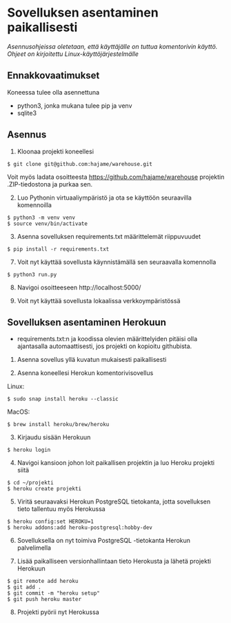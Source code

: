 # Sovelluksen asentaminen paikallisesti

*Asennusohjeissa oletetaan, että käyttäjälle on tuttua komentorivin käyttö. Ohjeet on kirjoitettu Linux-käyttöjärjestelmälle*

## Ennakkovaatimukset

Koneessa tulee olla asennettuna 

- python3, jonka mukana tulee pip ja venv
- sqlite3




## Asennus

1. Kloonaa projekti koneellesi

```
$ git clone git@github.com:hajame/warehouse.git
```

Voit myös ladata osoitteesta https://github.com/hajame/warehouse projektin .ZIP-tiedostona ja purkaa sen.

2. Luo Pythonin virtuaaliympäristö ja ota se käyttöön seuraavilla komennoilla
```
$ python3 -m venv venv
$ source venv/bin/activate
```

3. Asenna sovelluksen requirements.txt määrittelemät riippuvuudet

```
$ pip install -r requirements.txt
```

7. Voit nyt käyttää sovellusta käynnistämällä sen seuraavalla komennolla
```
$ python3 run.py
```

8. Navigoi osoitteeseen http://localhost:5000/

9. Voit nyt käyttää sovellusta lokaalissa verkkoympäristössä


## Sovelluksen asentaminen Herokuun

+ requirements.txt:n ja koodissa olevien määrittelyiden pitäisi olla ajantasalla automaattisesti, jos projekti on kopioitu githubista.

1. Asenna sovellus yllä kuvatun mukaisesti paikallisesti

2. Asenna koneellesi Herokun komentorivisovellus

Linux:
```
$ sudo snap install heroku --classic
```
MacOS:
```
$ brew install heroku/brew/heroku
```

3. Kirjaudu sisään Herokuun

```
$ heroku login
```

4. Navigoi kansioon johon loit paikallisen projektin ja luo Heroku projekti siitä
```
$ cd ~/projekti
$ heroku create projekti
```

5. Viritä seuraavaksi Herokun PostgreSQL tietokanta, jotta sovelluksen tieto tallentuu myös Herokussa
```
$ heroku config:set HEROKU=1
$ heroku addons:add heroku-postgresql:hobby-dev
```

6. Sovelluksella on nyt toimiva PostgreSQL -tietokanta Herokun palvelimella

7. Lisää paikalliseen versionhallintaan tieto Herokusta ja lähetä projekti Herokuun

```
$ git remote add heroku
$ git add .
$ git commit -m "heroku setup"
$ git push heroku master
```

8. Projekti pyörii nyt Herokussa